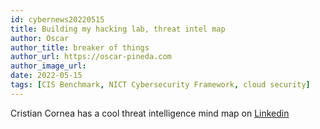 ```yaml
---
id: cybernews20220515
title: Building my hacking lab, threat intel map
author: Oscar
author_title: breaker of things
author_url: https://oscar-pineda.com
author_image_url:
date: 2022-05-15
tags: [CIS Benchmark, NICT Cybersecurity Framework, cloud security]
---
```


Cristian Cornea has a cool threat intelligence mind map on [Linkedin](https://www.linkedin.com/posts/activity-6905504486266081281-5Ft4)  
